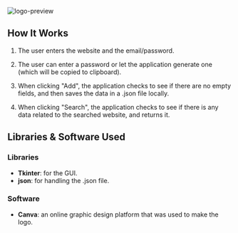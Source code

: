 ![logo-preview](https://user-images.githubusercontent.com/76702446/185670082-acb16c76-b849-4e33-a74e-ffe3aaa7ced5.png)

## How It Works

1. The user enters the website and the email/password.

2. The user can enter a password or let the application generate one (which will be copied to clipboard).

3. When clicking "Add", the application checks to see if there are no empty fields, and then saves the data in a .json file locally.

4. When clicking "Search", the application checks to see if there is any data related to the searched website, and returns it.

## Libraries & Software Used
### Libraries
- **Tkinter**: for the GUI.
- **json**: for handling the .json file.
### Software
- **Canva**: an online graphic design platform that was used to make the logo.
